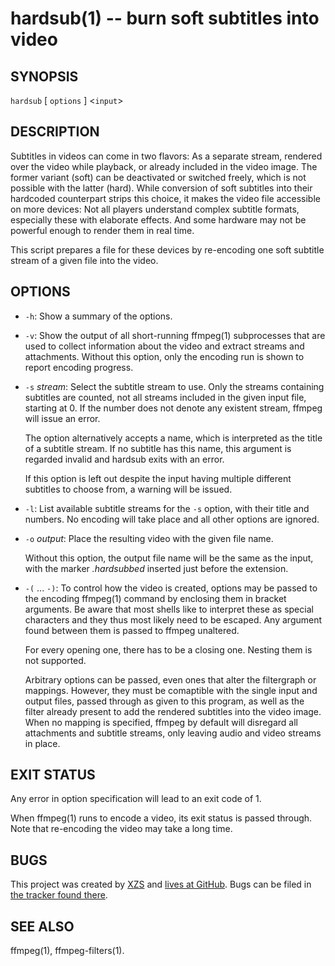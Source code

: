 hardsub(1) -- burn soft subtitles into video
============================================

## SYNOPSIS

`hardsub` [ `options` ] <`input`>


## DESCRIPTION

Subtitles in videos can come in two flavors: As a separate stream, rendered over the video while playback, or already included in the video image. The former variant (soft) can be deactivated or switched freely, which is not possible with the latter (hard). While conversion of soft subtitles into their hardcoded counterpart strips this choice, it makes the video file accessible on more devices: Not all players understand complex subtitle formats, especially these with elaborate effects. And some hardware may not be powerful enough to render them in real time.

This script prepares a file for these devices by re-encoding one soft subtitle stream of a given file into the video.


## OPTIONS

  - `-h`:
    Show a summary of the options.

  - `-v`:
    Show the output of all short-running ffmpeg(1) subprocesses that are used to collect information about the video and extract streams and attachments. Without this option, only the encoding run is shown to report encoding progress.

  - `-s` _stream_:
    Select the subtitle stream to use. Only the streams containing subtitles are counted, not all streams included in the given input file, starting at 0. If the number does not denote any existent stream, ffmpeg will issue an error.

    The option alternatively accepts a name, which is interpreted as the title of a subtitle stream. If no subtitle has this name, this argument is regarded invalid and hardsub exits with an error.

    If this option is left out despite the input having multiple different subtitles to choose from, a warning will be issued.

  - `-l`:
    List available subtitle streams for the `-s` option, with their title and numbers. No encoding will take place and all other options are ignored.

  - `-o` _output_:
    Place the resulting video with the given file name.

    Without this option, the output file name will be the same as the input, with the marker *.hardsubbed* inserted just before the extension.

  - `-(` ... `-)`:
    To control how the video is created, options may be passed to the encoding ffmpeg(1) command by enclosing them in bracket arguments. Be aware that most shells like to interpret these as special characters and they thus most likely need to be escaped. Any argument found between them is passed to ffmpeg unaltered.

    For every opening one, there has to be a closing one. Nesting them is not supported.

    Arbitrary options can be passed, even ones that alter the filtergraph or mappings. However, they must be comaptible with the single input and output files, passed through as given to this program, as well as the filter already present to add the rendered subtitles into the video image. When no mapping is specified, ffmpeg by default will disregard all attachments and subtitle streams, only leaving audio and video streams in place.


## EXIT STATUS

Any error in option specification will lead to an exit code of 1.

When ffmpeg(1) runs to encode a video, its exit status is passed through. Note that re-encoding the video may take a long time.


## BUGS

This project was created by [XZS](mailto:d.f.fischer@web.de) and [lives at GitHub](http://github.com/dffischer/hardsub). Bugs can be filed in [the tracker found there](http://github.com/dffischer/hardsub/issues).


## SEE ALSO

ffmpeg(1), ffmpeg-filters(1).
